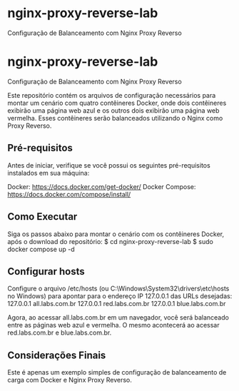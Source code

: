 # nginx-proxy-reverse-lab
Configuração de Balanceamento com Nginx Proxy Reverso
# nginx-proxy-reverse-lab
Configuração de Balanceamento com Nginx Proxy Reverso

Este repositório contém os arquivos de configuração necessários para montar um cenário com quatro contêineres Docker, onde dois contêineres exibirão uma página web azul e os outros dois exibirão uma página web vermelha. Esses contêineres serão balanceados utilizando o Nginx como Proxy Reverso.

## Pré-requisitos
Antes de iniciar, verifique se você possui os seguintes pré-requisitos instalados em sua máquina:

Docker: https://docs.docker.com/get-docker/
Docker Compose: https://docs.docker.com/compose/install/


## Como Executar
Siga os passos abaixo para montar o cenário com os contêineres Docker, após o download do repositório:
$ cd nginx-proxy-reverse-lab
$ sudo docker compose up -d

## Configurar hosts
Configure o arquivo /etc/hosts (ou C:\Windows\System32\drivers\etc\hosts no Windows) para apontar para o endereço IP 127.0.0.1 das URLs desejadas:
127.0.0.1 all.labs.com.br
127.0.0.1 red.labs.com.br
127.0.0.1 blue.labs.com.br


Agora, ao acessar all.labs.com.br em um navegador, você será balanceado entre as páginas web azul e vermelha. O mesmo acontecerá ao acessar red.labs.com.br e blue.labs.com.br.

## Considerações Finais
Este é apenas um exemplo simples de configuração de balanceamento de carga com Docker e Nginx Proxy Reverso.